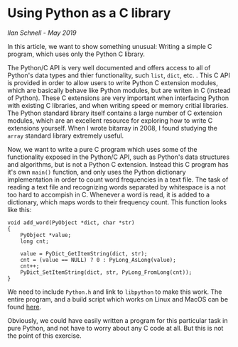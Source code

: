 Using Python as a C library
===========================

<i>Ilan Schnell - May 2019</i>


In this article, we want to show something unusual: Writing a simple
C program, which uses only the Python C library.

The Python/C API is very well documented and offers access to all of
Python's data types and thier functionality, such `list`, `dict`, etc. .
This C API is provided in order to allow users to write
Python C extension modules, which are basically behave like Python modules,
but are writen in C (instead of Python).
These C extensions are very important when interfacing Python with existing
C libraries, and when writing speed or memory critial libraries.
The Python standard library itself contains a large number of C extension
modules, which are an excellent resource for exploring how to write
C extensions yourself.  When I wrote bitarray in 2008, I found studying
the `array` standard library extremely useful.

Now, we want to write a pure C program which uses some of the functionality
exposed in the Python/C API, such as Python's data structures and
algorithms, but is not a Python C extension.  Instead this C program has
it's own `main()` function, and only uses the Python dictionary implementation
in order to count word frequencies in a text file.
The task of reading a text file and recognizing words separated by whitespace
is a not too hard to accompish in C.
Whenever a word is read, it is added to a dictionary, which maps words
to their frequency count.  This function looks like this:

    void add_word(PyObject *dict, char *str)
    {
        PyObject *value;
        long cnt;

        value = PyDict_GetItemString(dict, str);
        cnt = (value == NULL) ? 0 : PyLong_AsLong(value);
        cnt++;
        PyDict_SetItemString(dict, str, PyLong_FromLong(cnt));
    }

We need to include `Python.h` and link to `libpython` to make this work.
The entire program, and a build script which works on Linux and MacOS
can be found <a href="https://github.com/ilanschnell/wfc">here</a>.

Obviously, we could have easily written a program for this particular task
in pure Python, and not have to worry about any C code at all.  But this is
not the point of this exercise.
